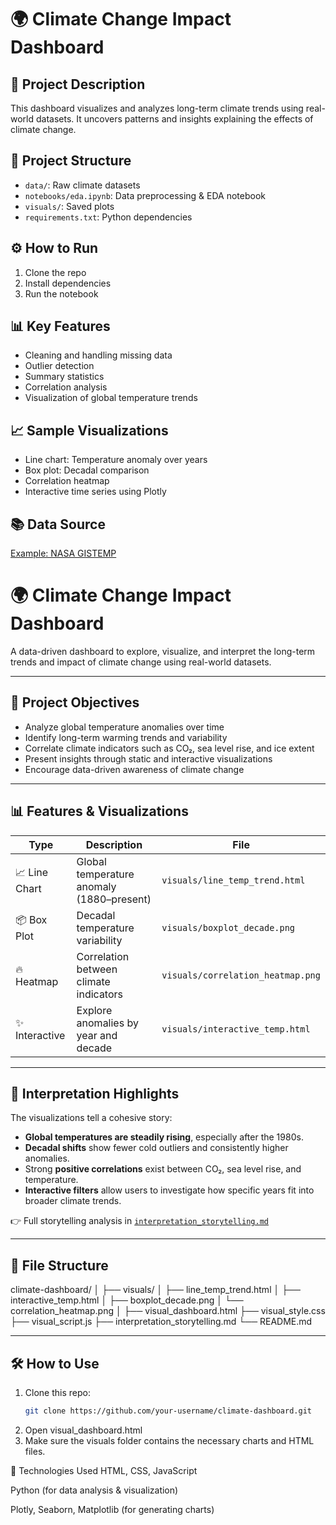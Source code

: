 # 🌍 Climate Change Impact Dashboard

## 📌 Project Description
This dashboard visualizes and analyzes long-term climate trends using real-world datasets. It uncovers patterns and insights explaining the effects of climate change.

## 📁 Project Structure
- `data/`: Raw climate datasets
- `notebooks/eda.ipynb`: Data preprocessing & EDA notebook
- `visuals/`: Saved plots
- `requirements.txt`: Python dependencies

## ⚙️ How to Run
1. Clone the repo
2. Install dependencies
3. Run the notebook

## 📊 Key Features
- Cleaning and handling missing data
- Outlier detection
- Summary statistics
- Correlation analysis
- Visualization of global temperature trends

## 📈 Sample Visualizations
- Line chart: Temperature anomaly over years
- Box plot: Decadal comparison
- Correlation heatmap
- Interactive time series using Plotly

## 📚 Data Source
[Example: NASA GISTEMP](https://data.giss.nasa.gov/gistemp/)

# 🌍 Climate Change Impact Dashboard

A data-driven dashboard to explore, visualize, and interpret the long-term trends and impact of climate change using real-world datasets.

---

## 📌 Project Objectives

- Analyze global temperature anomalies over time
- Identify long-term warming trends and variability
- Correlate climate indicators such as CO₂, sea level rise, and ice extent
- Present insights through static and interactive visualizations
- Encourage data-driven awareness of climate change

---

## 📊 Features & Visualizations

| Type         | Description                                      | File                                     |
|--------------|--------------------------------------------------|------------------------------------------|
| 📈 Line Chart  | Global temperature anomaly (1880–present)         | `visuals/line_temp_trend.html`           |
| 📦 Box Plot   | Decadal temperature variability                  | `visuals/boxplot_decade.png`             |
| 🔥 Heatmap    | Correlation between climate indicators           | `visuals/correlation_heatmap.png`        |
| ✨ Interactive | Explore anomalies by year and decade            | `visuals/interactive_temp.html`          |

---

## 🎯 Interpretation Highlights

The visualizations tell a cohesive story:

- **Global temperatures are steadily rising**, especially after the 1980s.
- **Decadal shifts** show fewer cold outliers and consistently higher anomalies.
- Strong **positive correlations** exist between CO₂, sea level rise, and temperature.
- **Interactive filters** allow users to investigate how specific years fit into broader climate trends.

👉 Full storytelling analysis in [`interpretation_storytelling.md`](interpretation_storytelling.md)

---

## 📁 File Structure
climate-dashboard/
│
├── visuals/
│ ├── line_temp_trend.html
│ ├── interactive_temp.html
│ ├── boxplot_decade.png
│ └── correlation_heatmap.png
│
├── visual_dashboard.html
├── visual_style.css
├── visual_script.js
├── interpretation_storytelling.md
└── README.md


---

## 🛠️ How to Use

1. Clone this repo:
   ```bash
   git clone https://github.com/your-username/climate-dashboard.git
2. Open visual_dashboard.html
3. Make sure the visuals folder contains the necessary charts and HTML files.

🧠 Technologies Used
HTML, CSS, JavaScript

Python (for data analysis & visualization)

Plotly, Seaborn, Matplotlib (for generating charts)
